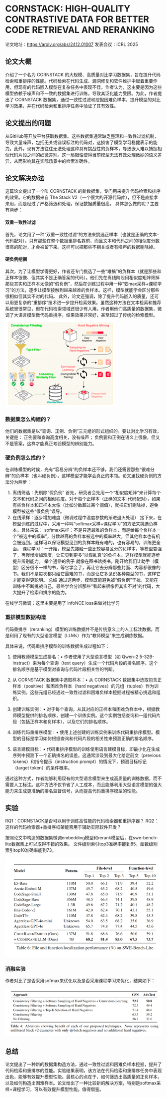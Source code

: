 # CORNSTACK: HIGH-QUALITY CONTRASTIVE DATA FOR BETTER CODE RETRIEVAL AND RERANKING

论文地址：https://arxiv.org/abs/2412.01007
发表会议：ICRL 2025



## 论文大概
介绍了一个名为 CORNSTACK 的大规模、高质量对比学习数据集，旨在提升代码检索和重排序的性能。代码检索在代码生成、漏洞修复和软件维护中起着重要作用，但现有的代码嵌入模型在复杂任务中表现不佳。作者认为，这主要是因为这些模型依赖于噪声和不一致的数据集进行训练，导致其泛化能力受限。为此，作者提出了 CORNSTACK 数据集，通过一致性过滤和挖掘困难负样本，提升模型的对比学习效果，并在代码检索和重排序任务中验证了其有效性。

## 论文提出的问题
从GitHub等开放平台获取数据集。这些数据集通常缺乏整理和一致性过滤机制，导致大量噪声，包括无关或错误标注的代码对，这损害了模型学习稳健表示的能力。此外，现有方法往往无法处理这种具有挑战性的负样本，导致嵌入难以捕捉相似代码片段之间的细微差别。这一局限性使得当前模型无法有效处理微妙的语义差异，从而影响其在实际场景中的检索准确性。


## 论文解决办法
这篇论文提出了一个叫 CORNSTACK 的新数据集，专门用来提升代码检索和排序的效果。它的数据来自 The Stack V2（一个很大的开源代码库），但不是直接拿来用，而是经过了严格筛选和处理，保证数据质量很高。
具体怎么做的呢？主要有两步：
#### 双重一致性过滤
首先，论文用了一种“双重一致性过滤”的方法来挑选正样本（也就是正确的文本-代码配对）。只有那些在整个数据里排名靠前、而且文本和代码之间的相似度分数很高的配对，才会被留下来。这样可以把那些不相关或者有噪声的数据剔除掉。
#### 硬负例挖掘
其次，为了让模型学得更好，作者还专门挑选了一些“难搞”的负样本（就是那些和正样本很像、但其实不是正确答案的代码）。他们先在离线阶段用相似度矩阵筛掉那些其实和正样本太像的“假负例”，然后在训练过程中用一种“软max采样+课程学习”的方法，逐步让模型接触到越来越难的负样本。这样，模型就能学会区分那些很相似但其实不对的代码。
此外，论文还强调，除了提升代码嵌入的质量，还可以用更复杂的“重排序”技术进一步提升检索效果。虽然这种方法在文本检索和推荐系统里很常见，但在代码检索领域还很少有人用。作者用他们高质量的数据集，微调了大语言模型做代码重排序，结果效果非常好，甚至超过了传统的检索模型。
![1](./pic/1.png)
### 数据集怎么构建的？
他们的数据集是以“查询、正例、负例”三元组的形式组织的。要让对比学习有效，关键是：
正例要和查询高度相关，没有噪声；
负例要和正例在语义上很像，但又不是答案，这样才能真正考验模型的辨别能力。
### 硬负例怎么找的？
在训练模型的时候，光有“容易分辨”的负样本还不够，我们还需要那些“很难分辨”的负样本（也叫硬负例），这样模型才能学会真正的本领。论文里找硬负例的方法分为两步：
1. 离线筛选：先剔除“假负例”
首先，研究者会先用一个“相似度矩阵”来计算每个文本和代码之间的相似程度。对于每个正样本（正确的文本-代码配对），如果有些负样本和正样本太像（比如分数超过某个阈值），就把它们剔除掉，避免模型被这些“假负例”误导。
2. 在线采样：逐步增加难度（微调过程中温度参数的渐进退火处理）
接下来，在模型训练的过程中，采用一种叫“softmax采样+课程学习”的方法来挑选负样本。具体来说：
softmax采样：不是只选最难的负样本，而是给每个负样本一个“被选中的概率”，分数越高的负样本被选中的概率越大，但其他样本也有机会被选到。这样可以保证模型见到的负样本既有难的，也有容易的，训练更全面。
课程学习：一开始，模型先接触一些比较容易区分的负样本，等模型变强了，再慢慢增加难度，让它见到更多“以假乱真”的负样本。这样模型就能逐步提升辨别能力。
举个通俗的例子
就像在图书馆找书，刚开始我们让助手（模型）区分很不一样的书，等它学会了，再让它去分辨那些封面、内容都很像的书。我们不是每次都只给它最难的书，而是让它多见识各种类型的书，这样它才能变得更聪明。
总结
通过这两步，模型既能避免被“假负例”干扰，又能在训练中不断挑战自己，最终学会分辨那些“看起来很像但其实不对”的代码，大大提升了检索和排序的能力。

在线学习微调：这里主要是用了 infoNCE loss来做对比学习

### 重排模型数据构造
代码重排序（reranking）模型的训练数据并不是传统意义上的人工标注数据，而是利用了现有的大型语言模型（LLMs）作为“教师模型”来生成训练数据。

具体来说，代码重排序模型的训练数据生成过程如下：

1. 使用教师模型生成排名：• 作者使用了大型语言模型（如 Qwen-2.5-32B-Instruct）来为每个查询（text query）生成一个代码片段的排名顺序。这个排名顺序是基于模型对查询与代码片段相关性的判断。

2. 从 CORNSTACK 数据集中选取样本：• 从 CORNSTACK 数据集中选取包含正样本（positive）和困难负样本（hard negatives）的元组（tuples）作为训练实例。这些元组已经通过一致性过滤和困难负样本挖掘过程被精心挑选和组织。

3. 创建训练实例：• 对于每个查询，从其对应的正样本和困难负样本中，根据教师模型提供的排名顺序，创建一个训练实例。这个实例包括查询和一组代码片段（包括正样本和负样本），以及它们的排名顺序。

4. 训练代码重排序模型：• 使用上述创建的训练实例来训练代码重排序模型。模型的目标是学习如何根据查询和代码片段的相关性来预测正确的排名顺序。

5. 语言建模目标：• 代码重排序模型的训练使用语言建模目标，即最小化在生成序列中预测下一个正确排名的误差。这通常涉及到最大化给定前文（previous tokens）和指令提示（instruction prompt）的情况下，预测目标标记（target token）的条件概率。

通过这种方式，作者能够利用现有的大型语言模型来生成高质量的训练数据，而不需要人工标注。这种方法不仅节省了人工成本，而且能够利用大型语言模型的强大能力来生成更准确的排名监督信号，从而提高代码重排序模型的性能。

## 实验
RQ1：CORNSTACK是否可以用于训练高性能的代码检索器和重排序器？
RQ2：这样的代码检索器+重排序框架能否用于辅助实际软件开发？

按照论文中构造的数据集微调embedding模型和rerank模型后，在swe-bench-lite数据集上可以取得不错的效果。
文件级别索引top3准确率能到85，函数级别索引top10准确率能到73。

![3](./pic/3.png)



### 消融实验
作者对比了是否采用sofmax来优化以及是否采用课程学习来优化，结果如下：

![2](./pic/2.png)



## 总结
论文提出了一种新的数据集构造方法，通过一致性过滤和困难负样本挖掘，提升了代码检索和重排序的性能。实验结果表明，该方法在代码检索和重排序任务中表现出色，能够有效提升模型性能。最核心的点在于，如何筛选出高质量的正负样本，以及如何构造出困难样本。论文给出了一种比较新的解决方案，特别是softmax采样+课程学习，可以有效提升模型性能。值得借鉴。
